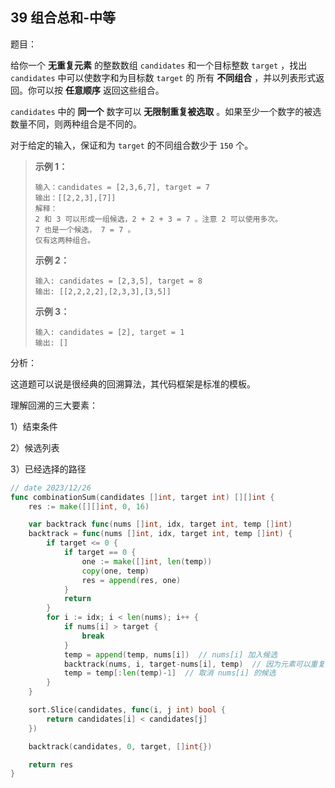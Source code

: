 ## 39 组合总和-中等

题目：

给你一个 **无重复元素** 的整数数组 `candidates` 和一个目标整数 `target` ，找出 `candidates` 中可以使数字和为目标数 `target` 的 所有 **不同组合** ，并以列表形式返回。你可以按 **任意顺序** 返回这些组合。

`candidates` 中的 **同一个** 数字可以 **无限制重复被选取** 。如果至少一个数字的被选数量不同，则两种组合是不同的。 

对于给定的输入，保证和为 `target` 的不同组合数少于 `150` 个。



> **示例 1：**
>
> ```
> 输入：candidates = [2,3,6,7], target = 7
> 输出：[[2,2,3],[7]]
> 解释：
> 2 和 3 可以形成一组候选，2 + 2 + 3 = 7 。注意 2 可以使用多次。
> 7 也是一个候选， 7 = 7 。
> 仅有这两种组合。
> ```
>
> **示例 2：**
>
> ```
> 输入: candidates = [2,3,5], target = 8
> 输出: [[2,2,2,2],[2,3,3],[3,5]]
> ```
>
> **示例 3：**
>
> ```
> 输入: candidates = [2], target = 1
> 输出: []
> ```



分析：

这道题可以说是很经典的回溯算法，其代码框架是标准的模板。

理解回溯的三大要素：

1）结束条件

2）候选列表

3）已经选择的路径

```go
// date 2023/12/26
func combinationSum(candidates []int, target int) [][]int {
    res := make([][]int, 0, 16)

    var backtrack func(nums []int, idx, target int, temp []int)
    backtrack = func(nums []int, idx, target int, temp []int) {
        if target <= 0 {
            if target == 0 {
                one := make([]int, len(temp))
                copy(one, temp)
                res = append(res, one)
            }
            return
        }
        for i := idx; i < len(nums); i++ {
            if nums[i] > target {
                break
            }
            temp = append(temp, nums[i])  // nums[i] 加入候选
            backtrack(nums, i, target-nums[i], temp)  // 因为元素可以重复选取，所以传递的是i,而不是i+1
            temp = temp[:len(temp)-1]  // 取消 nums[i] 的候选
        }
    }

    sort.Slice(candidates, func(i, j int) bool {
        return candidates[i] < candidates[j]
    })

    backtrack(candidates, 0, target, []int{})

    return res
}
```

